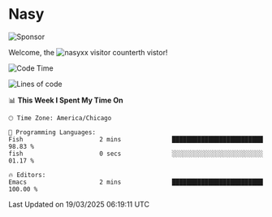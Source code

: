 # Nasy

<!--
<p align="center">
<img height="200" src="https://github-readme-stats.vercel.app/api?username=nasyxx&count_private=true&show_icons=true&theme=dracula&include_all_commits=true"/>
<img height="200" src="https://github-readme-stats.vercel.app/api/top-langs/?username=nasyxx&theme=dracula&hide=html,jupyter+notebook&count_private=true&show_icons=true"/>
</p>

  
----------------
-->

![Sponsor](https://img.shields.io/static/v1.svg?label=Sponsor&message=%E2%9D%A4&logo=GitHub&style=flat&color=pink)
 
Welcome, the ![nasyxx visitor counter](https://count.getloli.com/get/@nasyxx?theme=rule34)th vistor!
 
<!--START_SECTION:waka-->
![Code Time](http://img.shields.io/badge/Code%20Time-4%2C739%20hrs%2040%20mins-blue)

![Lines of code](https://img.shields.io/badge/From%20Hello%20World%20I%27ve%20Written-6.3%20million%20lines%20of%20code-blue)

📊 **This Week I Spent My Time On** 

```text
🕑︎ Time Zone: America/Chicago

💬 Programming Languages: 
Fish                     2 mins              █████████████████████████   98.83 % 
fish                     0 secs              ░░░░░░░░░░░░░░░░░░░░░░░░░   01.17 % 

🔥 Editors: 
Emacs                    2 mins              █████████████████████████   100.00 % 
```


 Last Updated on 19/03/2025 06:19:11 UTC
<!--END_SECTION:waka-->

<!-- ![visitors](https://visitor-badge.laobi.icu/badge?page_id=nasyxx.nasyxx) -->
